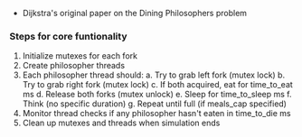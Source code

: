 - Dijkstra's original paper on the Dining Philosophers problem

### Steps for core funtionality

1. Initialize mutexes for each fork
2. Create philosopher threads
3. Each philosopher thread should:
   a. Try to grab left fork (mutex lock)
   b. Try to grab right fork (mutex lock)
   c. If both acquired, eat for time_to_eat ms
   d. Release both forks (mutex unlock)
   e. Sleep for time_to_sleep ms
   f. Think (no specific duration)
   g. Repeat until full (if meals_cap specified)
4. Monitor thread checks if any philosopher hasn't eaten in time_to_die ms
5. Clean up mutexes and threads when simulation ends
